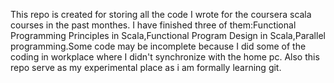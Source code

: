 This repo is created for storing all the code I wrote for the coursera scala courses in the past monthes. I have finished three of them:Functional Programming Principles in Scala,Functional Program Design in Scala,Parallel programming.Some code may be incomplete because I did some of the coding in workplace where I didn't synchronize with the home pc. Also this repo serve as my experimental place as i am formally learning git.
